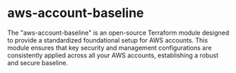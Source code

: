 # aws-account-baseline
The "aws-account-baseline" is an open-source Terraform module designed to provide a standardized foundational setup for AWS accounts. This module ensures that key security and management configurations are consistently applied across all your AWS accounts, establishing a robust and secure baseline.
